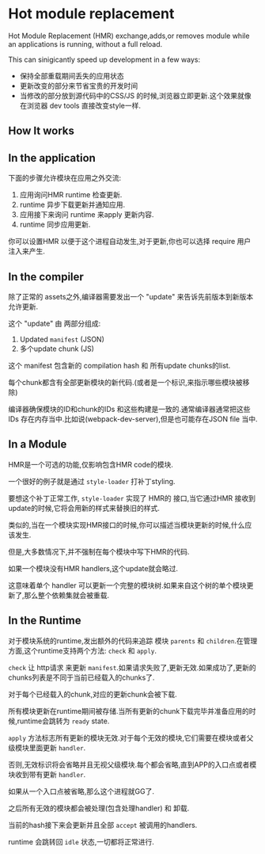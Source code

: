 # Hot module replacement

Hot Module Replacement (HMR) exchange,adds,or removes module while an applications is running, without a full reload.

This can sinigicantly speed up development in a few ways:

-   保持全部重载期间丢失的应用状态
-   更新改变的部分来节省宝贵的开发时间
-   当修改的部分放到源代码中的CSS/JS 的时候,浏览器立即更新.这个效果就像在浏览器 dev tools 直接改变style一样.

## How It works
## In the application

下面的步骤允许模块在应用之外交流:

1.  应用询问HMR runtime 检查更新.
2.  runtime 异步下载更新并通知应用.
3.  应用接下来询问 runtime 来apply 更新内容.
4.  runtime 同步应用更新.

你可以设置HMR 以便于这个进程自动发生,对于更新,你也可以选择 require 用户注入来产生.

## In the compiler

除了正常的 assets之外,编译器需要发出一个 "update" 来告诉先前版本到新版本允许更新.

这个 "update" 由 两部分组成:

1. Updated `manifest` (JSON)
2. 多个update chunk (JS)

这个 manifest 包含新的 compilation hash 和 所有update chunks的list.

每个chunk都含有全部更新模块的新代码.(或者是一个标识,来指示哪些模块被移除)

编译器确保模块的ID和chunk的IDs 和这些构建是一致的.通常编译器通常把这些IDs 存在内存当中.比如说(webpack-dev-server),但是也可能存在JSON file 当中.

## In a Module

HMR是一个可选的功能,仅影响包含HMR code的模块.

一个很好的例子就是通过 `style-loader` 打补丁styling.

要想这个补丁正常工作, `style-loader` 实现了 HMR的 接口,当它通过HMR 接收到 update的时候,它将会用新的样式来替换旧的样式.

类似的,当在一个模块实现HMR接口的时候,你可以描述当模块更新的时候,什么应该发生.

但是,大多数情况下,并不强制在每个模块中写下HMR的代码.

如果一个模块没有HMR handlers,这个update就会略过.

这意味着单个 handler 可以更新一个完整的模块树.如果来自这个树的单个模块更新了,那么整个依赖集就会被重载.

## In the Runtime

对于模块系统的runtime,发出额外的代码来追踪 模块 `parents` 和 `children`.在管理方面,这个runtime支持两个方法: `check` 和 `apply`.

`check` 让 http请求 来更新 `manifest`.如果请求失败了,更新无效.如果成功了,更新的chunks列表是不同于当前已经载入的chunks了.

对于每个已经载入的chunk,对应的更新chunk会被下载.

所有模块更新在runtime期间被存储.当所有更新的chunk下载完毕并准备应用的时候,runtime会跳转为 `ready` state.

`apply` 方法标志所有更新的模块无效.对于每个无效的模块,它们需要在模块或者父级模块里面更新 `handler`.

否则,无效标识将会省略并且无视父级模块.每个都会省略,直到APP的入口点或者模块收到带有更新 `handler`.

如果从一个入口点被省略,那么这个进程就GG了.

之后所有无效的模块都会被处理(包含处理handler) 和 卸载.

当前的hash接下来会更新并且全部 `accept` 被调用的handlers.

runtime 会跳转回 `idle` 状态,一切都将正常进行.

